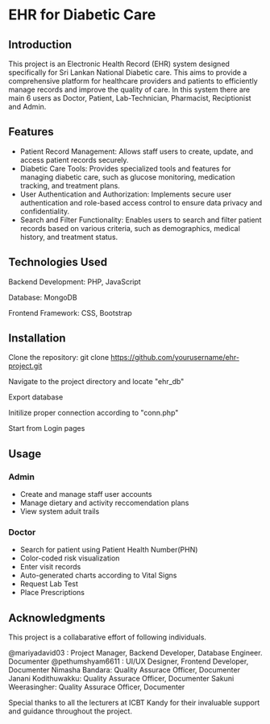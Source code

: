 # EHR for Diabetic Care

## Introduction
This project is an Electronic Health Record (EHR) system designed specifically for Sri Lankan National Diabetic care. 
This aims to provide a comprehensive platform for healthcare providers and patients to efficiently manage records and improve the quality of care.
In this system there are main 6 users as Doctor, Patient, Lab-Technician, Pharmacist, Reciptionist and Admin. 

## Features
- Patient Record Management: Allows staff users to create, update, and access patient records securely.
- Diabetic Care Tools: Provides specialized tools and features for managing diabetic care, such as glucose monitoring, medication tracking, and treatment plans.
- User Authentication and Authorization: Implements secure user authentication and role-based access control to ensure data privacy and confidentiality.
- Search and Filter Functionality: Enables users to search and filter patient records based on various criteria, such as demographics, medical history, and treatment status.

## Technologies Used
Backend Development: PHP, JavaScript

Database: MongoDB

Frontend Framework: CSS, Bootstrap

## Installation
Clone the repository: git clone https://github.com/yourusername/ehr-project.git

Navigate to the project directory and locate "ehr_db"

Export database

Initilize proper connection according to "conn.php"

Start from Login pages

## Usage
### Admin 
- Create and manage staff user accounts
- Manage dietary and activity reccomendation plans
- View system aduit trails

### Doctor
- Search for patient using Patient Health Number(PHN)
- Color-coded risk visualization
- Enter visit records
- Auto-generated charts according to Vital Signs
- Request Lab Test
- Place Prescriptions


## Acknowledgments
This project is a collabarative effort of following individuals.

@mariyadavid03 : Project Manager, Backend Developer, Database Engineer. Documenter
@pethumshyam6611 : UI/UX Designer, Frontend Developer, Documenter
Nimasha Bandara: Quality Assurace Officer, Documenter
Janani Kodithuwakku: Quality Assurace Officer, Documenter
Sakuni Weerasingher: Quality Assurace Officer, Documenter

Special thanks to all the lecturers at ICBT Kandy for their invaluable support and guidance throughout the project.
